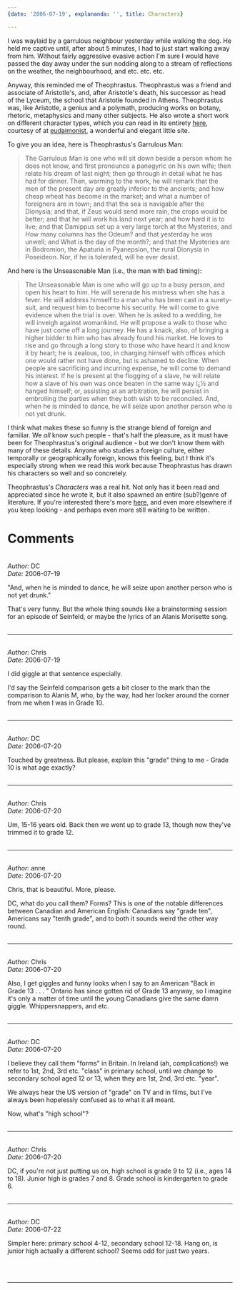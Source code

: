 ```yaml
---
{date: '2006-07-19', explananda: '', title: Characters}

---
```

I was waylaid by a garrulous neighbour yesterday while walking the dog.  He held me captive until, after about 5 minutes, I had to just start walking away from him.  Without fairly aggressive evasive action I'm sure I would have passed the day away under the sun nodding along to a stream of reflections on the weather, the neighbourhood, and etc. etc. etc.  

Anyway, this reminded me of Theophrastus.  Theophrastus was a friend and associate of Aristotle's, and, after Aristotle's death, his successor as head of the Lyceum, the school that Aristotle founded in Athens.  Theophrastus was, like Aristotle, a genius and a polymath, producing works on botany, rhetoric, metaphysics and many other subjects.  He also wrote a short work on different character types, which you can read in its entirety <a href="http://www.eudaemonist.com/biblion/characters/">here</a>, courtesy of at <a href="http://www.eudaemonist.com/">eudaimonist</a>, a wonderful and elegant little site.  

To give you an idea, here is Theophrastus's Garrulous Man: <blockquote>The Garrulous Man is one who will sit down beside a person whom he does not know, and first pronounce a panegyric on his own wife; then relate his dream of last night; then go through in detail what he has had for dinner. Then, warming to the work, he will remark that the men of the present day are greatly inferior to the ancients; and how cheap wheat has become in the market; and what a number of foreigners are in town; and that the sea is navigable after the Dionysia; and that, if Zeus would send more rain, the crops would be better; and that he will work his land next year; and how hard it is to live; and that Damippus set up a very large torch at the Mysteries; and How many columns has the Odeum? and that yesterday he was unwell; and What is the day of the month?; and that the Mysteries are in Bodromion, the Apaturia in Pyanepsion, the rural Dionysia in Poseideon. Nor, if he is tolerated, will he ever desist.</blockquote>And here is the Unseasonable Man (i.e., the man with bad timing): <blockquote>The Unseasonable Man is one who will go up to a busy person, and open his heart to him. He will serenade his mistress when she has a fever. He will address himself to a man who has been cast in a surety-suit, and request him to become his security. He will come to give evidence when the trial is over. When he is asked to a wedding, he will inveigh against womankind. He will propose a walk to those who have just come off a long journey. He has a knack, also, of bringing a higher bidder to him who has already found his market. He loves to rise and go through a long story to those who have heard it and know it by heart; he is zealous, too, in charging himself with offices which one would rather not have done, but is ashamed to decline. When people are sacrificing and incurring expense, he will come to demand his interest. If he is present at the flogging of a slave, he will relate how a slave of his own was once beaten in the same way ï¿½ and hanged himself; or, assisting at an arbitration, he will persist in embroiling the parties when they both wish to be reconciled. And, when he is minded to dance, he will seize upon another person who is not yet drunk.</blockquote>I think what makes these so funny is the strange blend of foreign and familiar.  We <i>all</i> know such people - that's half the pleasure, as it must have been for Theophrastus's original audience - but we don't know them with many of these details.  Anyone who studies a foreign culture, either temporally or geographically foreign, knows this feeling, but I think it's especially strong when we read this work because Theophrastus has drawn his characters so well and so concretely.

Theophrastus's <i>Characters</i> was a real hit.  Not only has it been read and appreciated since he wrote it, but it also spawned an entire (sub?)genre of literature.  If you're interested there's more <a href="http://www.eudaemonist.com/biblion/">here</a>, and even more elsewhere if you keep looking - and perhaps even more still waiting to be written.


<h1>Comments</h1>


<br/>
<em>Author:</em> DC
<br/><em>Date:</em> 2006-07-19

"And, when he is minded to dance, he will seize upon another person who is not yet drunk."

That's very funny. But the whole thing sounds like a brainstorming session for an episode of Seinfeld, or maybe the lyrics of an Alanis Morisette song.
<br/>
<br/>

*******************************************************************************



<br/>
<em>Author:</em> Chris
<br/><em>Date:</em> 2006-07-19

I did giggle at that sentence especially.

I'd say the Seinfeld comparison gets a bit closer to the mark than the comparison to Alanis M, who, by the way, had her locker around the corner from me when I was in Grade 10.
<br/>
<br/>

*******************************************************************************



<br/>
<em>Author:</em> DC
<br/><em>Date:</em> 2006-07-20

Touched by greatness. But please, explain this "grade" thing to me - Grade 10 is what age exactly?
<br/>
<br/>

*******************************************************************************



<br/>
<em>Author:</em> Chris
<br/><em>Date:</em> 2006-07-20

Um, 15-16 years old.  Back then we went up to grade 13, though now they've trimmed it to grade 12.
<br/>
<br/>

*******************************************************************************



<br/>
<em>Author:</em> anne
<br/><em>Date:</em> 2006-07-20

Chris, that is beautiful. More, please.

DC, what do you call them? Forms?
This is one of the notable differences between Canadian and American English: Canadians say "grade ten", Americans say "tenth grade", and to both it sounds weird the other way round.
<br/>
<br/>

*******************************************************************************



<br/>
<em>Author:</em> Chris
<br/><em>Date:</em> 2006-07-20

Also, I get giggles and funny looks when I say to an American "Back in Grade 13 . . . "  Ontario has since gotten rid of Grade 13 anyway, so I imagine it's only a matter of time until the young Canadians give the same damn giggle.  Whippersnappers, and etc.
<br/>
<br/>

*******************************************************************************



<br/>
<em>Author:</em> DC
<br/><em>Date:</em> 2006-07-20

I believe they call them "forms" in Britain. In Ireland (ah, complications!) we refer to 1st, 2nd, 3rd etc. "class" in primary school, until we change to secondary school aged 12 or 13, when they are 1st, 2nd, 3rd etc. "year".

We always hear the US version of "grade" on TV and in films, but I've always been hopelessly confused as to what it all meant.

Now, what's "high school"?
<br/>
<br/>

*******************************************************************************



<br/>
<em>Author:</em> Chris
<br/><em>Date:</em> 2006-07-20

DC, if you're not just putting us on, high school is  grade 9 to 12 (i.e., ages 14 to 18).  Junior high is grades 7 and 8.  Grade school is kindergarten to grade 6.
<br/>
<br/>

*******************************************************************************



<br/>
<em>Author:</em> DC
<br/><em>Date:</em> 2006-07-22

Simpler here: primary school 4-12, secondary school 12-18. Hang on, is junior high actually a different school? Seems odd for just two years. 

<br/>
<br/>

*******************************************************************************

